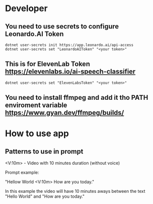 ﻿# Developer
## You need to use secrets to configure Leonardo.AI Token

```pwsh
dotnet user-secrets init https://app.leonardo.ai/api-access
dotnet user-secrets set "LeonardoAIToken" "<your token>"
```


## This is for ElevenLab Token https://elevenlabs.io/ai-speech-classifier

```pwsh
dotnet user-secrets set "ElevenLabsToken" "<your token>"
```

## You need to install ffmpeg and add it tho PATH enviroment variable https://www.gyan.dev/ffmpeg/builds/


# How to use app

## Patterns to use in prompt

<V:10m> - Video with 10 minutes duration (without voice)

Prompt example:

"Hellow World <V:10m> How are you today."

In this example the video will have 10 minutes aways between the text "Hello World" and "How are you today."

